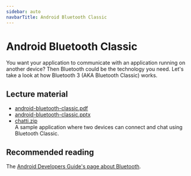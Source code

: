 ```yaml
---
sidebar: auto
navbarTitle: Android Bluetooth Classic
---
```


# Android Bluetooth Classic
You want your application to communicate with an application running on another device? Then Bluetooth could be the technology you need. Let's take a look at how Bluetooth 3 (AKA Bluetooth Classic) works.

## Lecture material
* [android-bluetooth-classic.pdf](android-bluetooth-classic.pdf)
* [android-bluetooth-classic.pptx](android-bluetooth-classic.pptx)
* [chatti.zip](chatti.zip) \
  A sample application where two devices can connect and chat using Bluetooth Classic.

## Recommended reading
The [Android Developers Guide's page about Bluetooth](https://developer.android.com/guide/topics/connectivity/bluetooth).